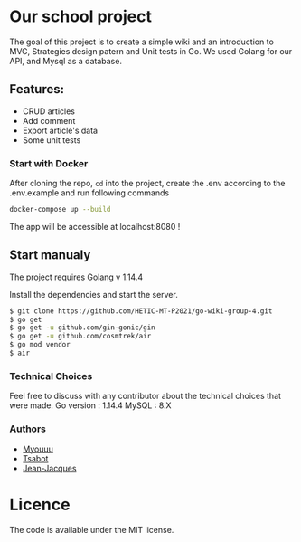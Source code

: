 # Our school project

The goal of this project is to create a simple wiki and an introduction to MVC, Strategies design patern and Unit tests in Go.
We used Golang for our API, and Mysql as a database.

## Features:

- CRUD articles
- Add comment
- Export article's data
- Some unit tests

### Start with Docker

After cloning the repo, `cd` into the project, create the .env according to the .env.example and run following commands

```bash
docker-compose up --build
```

The app will be accessible at localhost:8080 !

## Start manualy

The project requires Golang v 1.14.4

Install the dependencies and start the server.

```sh
$ git clone https://github.com/HETIC-MT-P2021/go-wiki-group-4.git
$ go get
$ go get -u github.com/gin-gonic/gin
$ go get -u github.com/cosmtrek/air
$ go mod vendor
$ air
```

### Technical Choices

Feel free to discuss with any contributor about the technical choices that were made.
Go version : 1.14.4
MySQL : 8.X

### Authors

- [Myouuu](https://github.com/myouuu)
- [Tsabot](https://github.com/Tsabot)
- [Jean-Jacques](https://github.com/gensjaak)

# Licence

The code is available under the MIT license.
